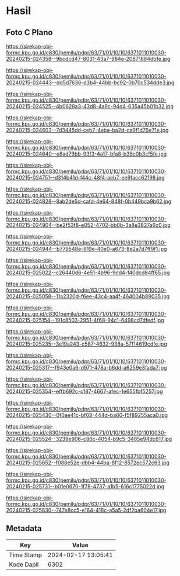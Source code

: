 # Hasil

## Foto C Plano

https://sirekap-obj-formc.kpu.go.id/c830/pemilu/pdpr/63/71/01/10/10/6371011010030-20240215-024358--9bcdcd47-8031-43a7-984e-20871884db1e.jpg

https://sirekap-obj-formc.kpu.go.id/c830/pemilu/pdpr/63/71/01/10/10/6371011010030-20240215-024443--dd5d7636-d3b4-44bb-bc92-0b70c534dde3.jpg

https://sirekap-obj-formc.kpu.go.id/c830/pemilu/pdpr/63/71/01/10/10/6371011010030-20240215-024525--4b0628a3-43d8-4a6c-94d4-635a45b01b32.jpg

https://sirekap-obj-formc.kpu.go.id/c830/pemilu/pdpr/63/71/01/10/10/6371011010030-20240215-024603--7d3445dd-ceb7-4aba-ba2d-ca9f1d76e71e.jpg

https://sirekap-obj-formc.kpu.go.id/c830/pemilu/pdpr/63/71/01/10/10/6371011010030-20240215-024640--e8ad79bb-93f3-4a17-bfa8-b38c0b3cf5fe.jpg

https://sirekap-obj-formc.kpu.go.id/c830/pemilu/pdpr/63/71/01/10/10/6371011010030-20240215-024751--d314b41d-f44c-48f4-aeb7-ee9facc62198.jpg

https://sirekap-obj-formc.kpu.go.id/c830/pemilu/pdpr/63/71/01/10/10/6371011010030-20240215-024828--8ab2de5d-cafd-4e64-848f-0b449bca9b62.jpg

https://sirekap-obj-formc.kpu.go.id/c830/pemilu/pdpr/63/71/01/10/10/6371011010030-20240215-024904--be2f53f8-e052-4702-bb0b-3a8e3827a6c0.jpg

https://sirekap-obj-formc.kpu.go.id/c830/pemilu/pdpr/63/71/01/10/10/6371011010030-20240215-024944--b779548e-919e-40e0-a673-8e2a7d7ff9f1.jpg

https://sirekap-obj-formc.kpu.go.id/c830/pemilu/pdpr/63/71/01/10/10/6371011010030-20240215-025022--c26440d6-4e51-4b96-9dd4-f40dcd84ff65.jpg

https://sirekap-obj-formc.kpu.go.id/c830/pemilu/pdpr/63/71/01/10/10/6371011010030-20240215-025058--11a2320d-f6ee-43c4-aa4f-464004b89035.jpg

https://sirekap-obj-formc.kpu.go.id/c830/pemilu/pdpr/63/71/01/10/10/6371011010030-20240215-025154--191c8503-2951-4f68-94c1-6498cd7dfedf.jpg

https://sirekap-obj-formc.kpu.go.id/c830/pemilu/pdpr/63/71/01/10/10/6371011010030-20240215-025235--3e19a243-c587-4632-938a-57f14619cdfe.jpg

https://sirekap-obj-formc.kpu.go.id/c830/pemilu/pdpr/63/71/01/10/10/6371011010030-20240215-025317--f943e0a6-d971-478a-b6dd-a6259e3fada7.jpg

https://sirekap-obj-formc.kpu.go.id/c830/pemilu/pdpr/63/71/01/10/10/6371011010030-20240215-025354--effb692c-c187-4667-afec-1e655fbf5257.jpg

https://sirekap-obj-formc.kpu.go.id/c830/pemilu/pdpr/63/71/01/10/10/6371011010030-20240215-025430--0f0ae41c-bf08-444d-ba60-f5f89255aca0.jpg

https://sirekap-obj-formc.kpu.go.id/c830/pemilu/pdpr/63/71/01/10/10/6371011010030-20240215-025524--3239e906-c86c-4054-b9c5-3485e94dc617.jpg

https://sirekap-obj-formc.kpu.go.id/c830/pemilu/pdpr/63/71/01/10/10/6371011010030-20240215-025652--f088e52e-dbb4-44ba-8f12-8572ec572c63.jpg

https://sirekap-obj-formc.kpu.go.id/c830/pemilu/pdpr/63/71/01/10/10/6371011010030-20240215-025731--b01e0670-1f78-4737-a1b5-616c1775022d.jpg

https://sirekap-obj-formc.kpu.go.id/c830/pemilu/pdpr/63/71/01/10/10/6371011010030-20240215-025830--747e8cc5-e164-418c-a5a5-2df2ba604e17.jpg


## Metadata

| Key        | Value               |
| ---------- | ------------------- |
| Time Stamp | 2024-02-17 13:05:41 |
| Kode Dapil | 6302                |



